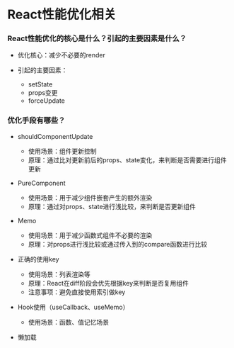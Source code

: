 # React性能优化相关

### React性能优化的核心是什么？引起的主要因素是什么？
- 优化核心：减少不必要的render

- 引起的主要因素：
    - setState
    - props变更
    - forceUpdate

### 优化手段有哪些？
- shouldComponentUpdate
    - 使用场景：组件更新控制
    - 原理：通过比对更新前后的props、state变化，来判断是否需要进行组件更新

- PureComponent
    - 使用场景：用于减少组件嵌套产生的额外渲染
    - 原理：通过对props、state进行浅比较，来判断是否更新组件

- Memo
    - 使用场景：用于减少函数式组件不必要的渲染
    - 原理：对props进行浅比较或通过传入到的compare函数进行比较

- 正确的使用key
    - 使用场景：列表渲染等
    - 原理：React在diff阶段会优先根据key来判断是否复用组件
    - 注意事项：避免直接使用索引做key

- Hook使用（useCallback、useMemo）
    - 使用场景：函数、值记忆场景

- 懒加载